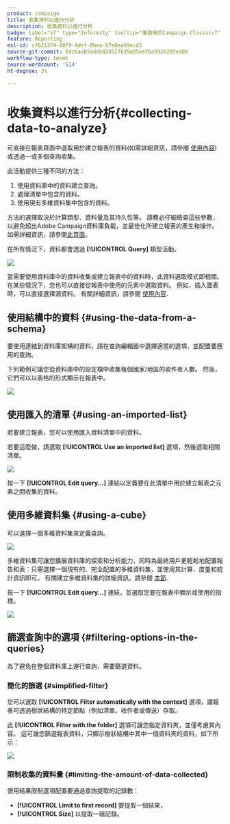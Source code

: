 ```yaml
---
product: campaign
title: 收集資料以進行分析
description: 收集資料以進行分析
badge: label="v7" type="Informity" tooltip="僅適用於Campaign Classicv7"
feature: Reporting
exl-id: cf621374-88f9-4def-8bea-87e0ea69ecd3
source-git-commit: 6dc6aeb5adeb82d527b39a05ee70a9926205ea0b
workflow-type: tm+mt
source-wordcount: '514'
ht-degree: 3%

---
```


# 收集資料以進行分析{#collecting-data-to-analyze}



可直接在報表頁面中選取用於建立報表的資料(如需詳細資訊，請參閱 [使用內容](../../reporting/using/using-the-context.md))或透過一或多個查詢收集。

此活動提供三種不同的方法：

1. 使用資料庫中的資料建立查詢。
1. 處理清單中包含的資料。
1. 使用現有多維資料集中包含的資料。

方法的選擇取決於計算類型、資料量及其持久性等。 請務必仔細檢查這些參數，以避免超出Adobe Campaign資料庫負載，並最佳化所建立報表的產生和操作。 如需詳細資訊，請參閱[此頁面](../../reporting/using/best-practices.md#optimizing-report-creation)。

在所有情況下，資料都會透過 **[!UICONTROL Query]** 類型活動。

![](assets/reporting_query_edit.png)

當需要使用資料庫中的資料收集或建立報表中的資料時，此資料選取模式即相關。 在某些情況下，您也可以直接從報表中使用的元素中選取資料。 例如，插入圖表時，可以直接選擇源資料。 有關詳細資訊，請參閱 [使用內容](../../reporting/using/using-the-context.md).

## 使用結構中的資料 {#using-the-data-from-a-schema}

要使用連結到資料庫架構的資料，請在查詢編輯器中選擇適當的選項，並配置要應用的查詢。

下列範例可讓您從資料庫中的設定檔中收集每個國家/地區的收件者人數。 然後，它們可以以表格的形式顯示在報表中。

![](assets/reporting_query_from_schema.png)

## 使用匯入的清單 {#using-an-imported-list}

若要建立報表，您可以使用匯入資料清單中的資料。

若要這麼做，請選取 **[!UICONTROL Use an imported list]** 選項，然後選取相關清單。

![](assets/reporting_query_from_list.png)

按一下 **[!UICONTROL Edit query...]** 連結以定義要在此清單中用於建立報表之元素之間收集的資料。

## 使用多維資料集 {#using-a-cube}

可以選擇一個多維資料集來定義查詢。

![](assets/reporting_query_from_cube.png)

多維資料集可讓您擴展資料庫的探索和分析能力，同時為最終用戶更輕鬆地配置報告和表：只需選擇一個現有的、完全配置的多維資料集，並使用其計算、度量和統計資訊即可。 有關建立多維資料集的詳細資訊，請參閱 [本節](../../reporting/using/ac-cubes.md).

按一下 **[!UICONTROL Edit query...]** 連結，並選取您要在報表中顯示或使用的指標。

![](assets/reporting_query_from_cube_edit_query.png)

## 篩選查詢中的選項 {#filtering-options-in-the-queries}

為了避免在整個資料庫上運行查詢，需要篩選資料。

### 簡化的篩選 {#simplified-filter}

您可以選取 **[!UICONTROL Filter automatically with the context]** 選項，讓報表可透過樹狀結構的特定節點（例如清單、收件者或傳送）存取。

此 **[!UICONTROL Filter with the folder]** 選項可讓您指定資料夾，並僅考慮其內容。 這可讓您篩選報表資料，只顯示樹狀結構中其中一個資料夾的資料，如下所示：

![](assets/reporting_control_folder.png)

### 限制收集的資料量 {#limiting-the-amount-of-data-collected}

使用結果限制選項配置要通過查詢提取的記錄數：

* **[!UICONTROL Limit to first record]** 要提取一個結果，
* **[!UICONTROL Size]** 以提取一組記錄。
